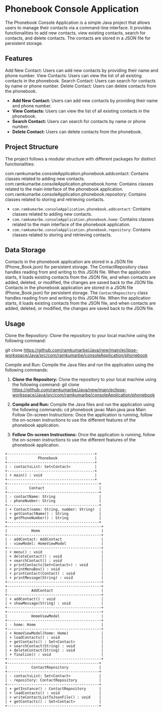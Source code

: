 # Phonebook Console Application

The Phonebook Console Application is a simple Java project that allows users to manage their contacts via a command-line interface. It provides functionalities to add new contacts, view existing contacts, search for contacts, and delete contacts. The contacts are stored in a JSON file for persistent storage.

## Features
Add New Contact: Users can add new contacts by providing their name and phone number.
View Contacts: Users can view the list of all existing contacts in the phonebook.
Search Contact: Users can search for contacts by name or phone number.
Delete Contact: Users can delete contacts from the phonebook.
- **Add New Contact:** Users can add new contacts by providing their name and phone number.
- **View Contacts:** Users can view the list of all existing contacts in the phonebook.
- **Search Contact:** Users can search for contacts by name or phone number.
- **Delete Contact:** Users can delete contacts from the phonebook.

## Project Structure
The project follows a modular structure with different packages for distinct functionalities:

com.ramkumarbe.consoleApplication.phonebook.addcontact: Contains classes related to adding new contacts.
com.ramkumarbe.consoleApplication.phonebook.home: Contains classes related to the main interface of the phonebook application.
com.ramkumarbe.consoleApplication.phonebook.repository: Contains classes related to storing and retrieving contacts.
- `com.ramkumarbe.consoleApplication.phonebook.addcontact`: Contains classes related to adding new contacts.
- `com.ramkumarbe.consoleApplication.phonebook.home`: Contains classes related to the main interface of the phonebook application.
- `com.ramkumarbe.consoleApplication.phonebook.repository`: Contains classes related to storing and retrieving contacts.

## Data Storage
Contacts in the phonebook application are stored in a JSON file (Phone_Book.json) for persistent storage. The ContactRepository class handles reading from and writing to this JSON file. When the application starts, it loads existing contacts from the JSON file, and when contacts are added, deleted, or modified, the changes are saved back to the JSON file.
Contacts in the phonebook application are stored in a JSON file (Phone_Book.json) for persistent storage. The `ContactRepository` class handles reading from and writing to this JSON file. When the application starts, it loads existing contacts from the JSON file, and when contacts are added, deleted, or modified, the changes are saved back to the JSON file.

## Usage
Clone the Repository: Clone the repository to your local machine using the following command:

git clone  https://github.com/ramkumarbe/Java/new/main/eclipse-workspace/Java/src/com/ramkumarbe/consoleApplication/phonebook

Compile and Run: Compile the Java files and run the application using the following commands:
1. **Clone the Repository:** Clone the repository to your local machine using the following command:
git clone https://github.com/ramkumarbe/Java/new/main/eclipse-workspace/Java/src/com/ramkumarbe/consoleApplication/phonebook

2. **Compile and Run:** Compile the Java files and run the application using the following commands:
cd phonebook
javac Main.java
java Main
Follow On-screen Instructions: Once the application is running, follow the on-screen instructions to use the different features of the phonebook application.

3. **Follow On-screen Instructions:** Once the application is running, follow the on-screen instructions to use the different features of the phonebook application.
```
+----------------------------------------+
|              Phonebook                 |
+----------------------------------------+
| - contactsList: Set<Contact>           |
+----------------------------------------+
| + main() : void                        |
+----------------------------------------+
+------------------------------------------+
|          Contact                         |
+------------------------------------------+
| - contactName: String                    |
| - phoneNumber: String                    |
+------------------------------------------+
| + Contact(name: String, number: String)  |
| + getContactName() : String              |
| + getPhoneNumber() : String              |
+------------------------------------------+
+-------------------------------------------+
|           Home                            |
+-------------------------------------------+
| - addContact: AddContact                  |
| - viewModel: HomeViewModel                |
+-------------------------------------------+
| + menu() : void                           |
| + deleteContact() : void                  |
| + searchContact() : void                  |
| + printContacts(Set<Contact>) : void      |
| + printMenuBox() : void                   |
| + printContact(Contact) : void            |
| + printMessage(String) : void             |
+-------------------------------------------+
+-------------------------------------------+
|           AddContact                      |
+-------------------------------------------+
| + addContact() : void                     |
| + showMessage(String) : void              |
+-------------------------------------------+
+-------------------------------------------+
|           HomeViewModel                   |
+-------------------------------------------+
| - home: Home                              |
+-------------------------------------------+
| + HomeViewModel(home: Home)               |
| + loadContacts() : void                   |
| + getContacts() : Set<Contact>            |
| + searchContact(String) : void            |
| + deleteContact(String) : void            |
| + finalize() : void                       |
+-------------------------------------------+
+------------------------------------------+
|           ContactRepository              |
+------------------------------------------+
| - contactsList: Set<Contact>             |
| - repository: ContactRepository          |
+------------------------------------------+
| + getInstance() : ContactRepository      |
| + loadContacts() : void                  |
| + writeContactListToJsonFile() : void    |
| + getContacts() : Set<Contact>           |
+------------------------------------------+
```
